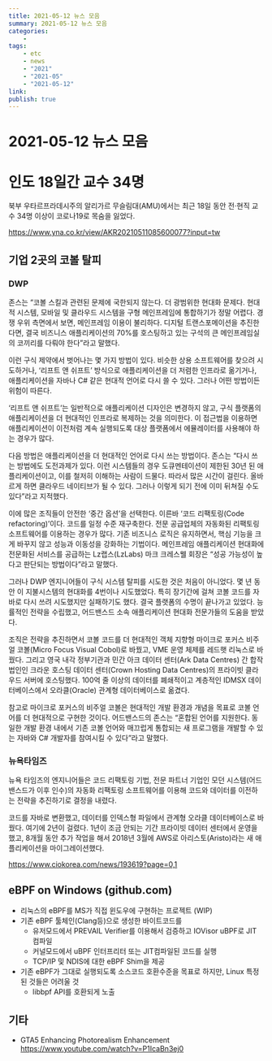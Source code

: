 ```yaml
---
title: 2021-05-12 뉴스 모음
summary: 2021-05-12 뉴스 모음
categories:
    - 
tags:
    - etc
    - news
    - "2021"
    - "2021-05"
    - "2021-05-12"
link: 
publish: true
---
```


# 2021-05-12 뉴스 모음

# 인도 18일간 교수 34명

북부 우타르프라데시주의 알리가르 무슬림대(AMU)에서는 최근 18일 동안 전·현직 교수 34명 이상이 코로나19로 목숨을 잃었다.

<https://www.yna.co.kr/view/AKR20210511085600077?input=tw>

## 기업 2곳의 코볼 탈피

### DWP

존스는 “코볼 스킬과 관련된 문제에 국한되지 않는다. 더 광범위한 현대화 문제다. 현대적 시스템, 모바일 및 클라우드 시스템을 구형 메인프레임에 통합하기가 정말 어렵다. 경쟁 우위 측면에서 보면, 메인프레임 이용이 불리하다. 디지털 트랜스포메이션을 추진한다면, 결국 비즈니스 애플리케이션의 70%를 호스팅하고 있는 구석의 큰 메인프레임실의 코끼리를 다뤄야 한다”라고 말했다.

이런 구식 제약에서 벗어나는 몇 가지 방법이 있다. 비슷한 상용 소프트웨어를 찾으려 시도하거나, ‘리프트 앤 쉬프트’ 방식으로 애플리케이션을 더 저렴한 인프라로 옮기거나, 애플리케이션을 자바나 C# 같은 현대적 언어로 다시 쓸 수 있다. 그러나 어떤 방법이든 위험이 따른다.

‘리프트 앤 쉬프트’는 일반적으로 애플리케이션 디자인은 변경하지 않고, 구식 플랫폼의 애플리케이션을 더 현대적인 인프라로 복제하는 것을 의미한다. 이 접근법을 이용하면 애플리케이션이 이전처럼 계속 실행되도록 대상 플랫폼에서 에뮬레이터를 사용해야 하는 경우가 많다.

다음 방법은 애플리케이션을 더 현대적인 언어로 다시 쓰는 방법이다. 존스는 “다시 쓰는 방법에도 도전과제가 있다. 이런 시스템들의 경우 도큐멘테이션이 제한된 30년 된 애플리케이션이고, 이를 철저히 이해하는 사람이 드물다. 따라서 많은 시간이 걸린다. 올바르게 하면 클라우드 네이티브가 될 수 있다. 그러나 이렇게 되기 전에 이미 뒤쳐질 수도 있다”라고 지적했다.

이에 많은 조직들이 안전한 ‘중간 옵션’을 선택한다. 이른바 ‘코드 리팩토링(Code refactoring)’이다. 코드를 일정 수준 재구축한다. 전문 공급업체의 자동화된 리팩토링 소프트웨어를 이용하는 경우가 많다. 기존 비즈니스 로직은 유지하면서, 핵심 기능을 크게 바꾸지 않고 성능과 이동성을 강화하는 기법이다. 메인프레임 애플리케이션 현대화에 전문화된 서비스를 공급하는 Lz랩스(LzLabs) 마크 크레스웰 회장은 “성공 가능성이 높다고 판단되는 방법이다”라고 말했다.

그러나 DWP 엔지니어들이 구식 시스템 탈피를 시도한 것은 처음이 아니었다. 몇 년 동안 이 지불시스템의 현대화를 4번이나 시도했었다. 특히 장기간에 걸쳐 코볼 코드를 자바로 다시 쓰려 시도했지만 실패하기도 했다. 결국 플랫폼의 수명이 끝나가고 있었다. 능률적인 전략을 수립했고, 어드밴스드 소속 애플리케이션 현대화 전문가들의 도움을 받았다.

조직은 전략을 추진하면서 코볼 코드를 더 현대적인 객체 지향형 마이크로 포커스 비주얼 코볼(Micro Focus Visual Cobol)로 바꿨고, VME 운영 체제를 레드햇 리눅스로 바꿨다. 그리고 영국 내각 정부기관과 민간 아크 데이터 센터(Ark Data Centres) 간 합작 법인인 크라운 호스팅 데이터 센터(Crown Hosting Data Centres)의 프라이빗 클라우드 서버에 호스팅했다. 100억 줄 이상의 데이터를 폐쇄적이고 계층적인 IDMSX 데이터베이스에서 오라클(Oracle) 관계형 데이터베이스로 옮겼다.

참고로 마이크로 포커스의 비주얼 코볼은 현대적인 개발 환경과 개념을 목표로 코볼 언어를 더 현대적으로 구현한 것이다. 어드밴스드의 존스는 “혼합된 언어를 지원한다. 동일한 개발 환경 내에서 기존 코볼 언어와 매끄럽게 통합되는 새 프로그램을 개발할 수 있는 자바와 C# 개발자를 참여시킬 수 있다”라고 말했다.

### 뉴욕타임즈

뉴욕 타임즈의 엔지니어들은 코드 리팩토링 기법, 전문 파트너 기업인 모던 시스템(어드밴스드가 이후 인수)의 자동화 리팩토링 소프트웨어를 이용해 코드와 데이터를 이전하는 전략을 추진하기로 결정을 내렸다.

코드를 자바로 변환했고, 데이터를 인덱스형 파일에서 관계형 오라클 데이터베이스로 바꿨다. 여기에 2년이 걸렸다. 1년이 조금 안되는 기간 프라이빗 데이터 센터에서 운영을 했고, 8개월 동안 추가 작업을 해서 2018년 3월에 AWS로 아리스토(Aristo)라는 새 애플리케이션을 마이그레이션했다.

<https://www.ciokorea.com/news/193619?page=0,1>

## eBPF on Windows (github.com)

- 리눅스의 eBPF를 MS가 직접 윈도우에 구현하는 프로젝트 (WIP)
- 기존 eBPF 툴체인(Clang등)으로 생성한 바이트코드를 
  - 유저모드에서 PREVAIL Verifier를 이용해서 검증하고 IOVisor uBPF로 JIT 컴파일
  - 커널모드에서 uBPF 인터프리터 또는 JIT컴파일된 코드를 실행
  - TCP/IP 및 NDIS에 대한 eBPF Shim을 제공
- 기존 eBPF가 그대로 실행되도록 소스코드 호환수준을 목표로 하지만, Linux 특정된 것들은 어려울 것
  - libbpf API를 호환되게 노출

## 기타

- GTA5 Enhancing Photorealism Enhancement <https://www.youtube.com/watch?v=P1IcaBn3ej0>
